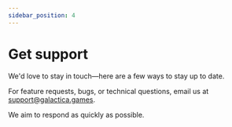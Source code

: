 ```yaml
---
sidebar_position: 4
---
```


# Get support

We'd love to stay in touch—here are a few ways to stay up to date.

For feature requests, bugs, or technical questions, email us at [support@galactica.games](mailto:support@galactica.games).

We aim to respond as quickly as possible.
